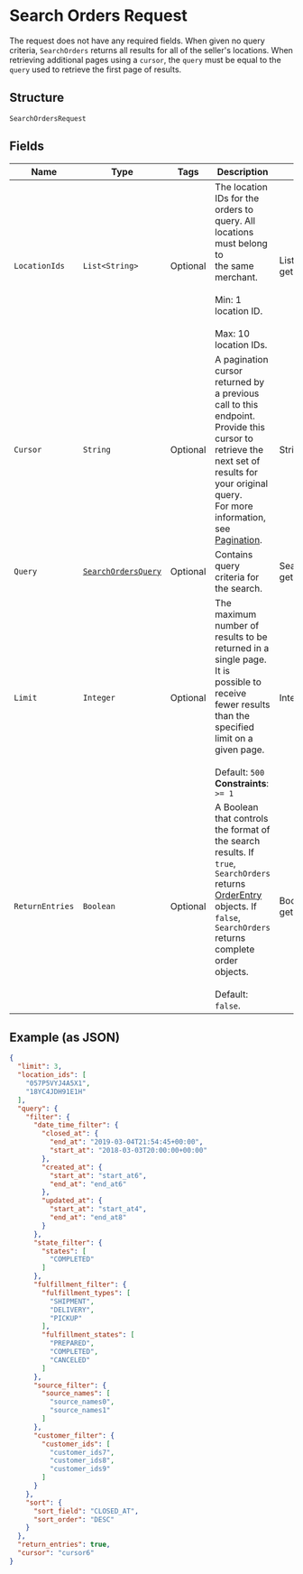 
# Search Orders Request

The request does not have any required fields. When given no query criteria,
`SearchOrders` returns all results for all of the seller's locations. When retrieving additional
pages using a `cursor`, the `query` must be equal to the `query` used to retrieve the first page of
results.

## Structure

`SearchOrdersRequest`

## Fields

| Name | Type | Tags | Description | Getter |
|  --- | --- | --- | --- | --- |
| `LocationIds` | `List<String>` | Optional | The location IDs for the orders to query. All locations must belong to<br>the same merchant.<br><br>Min: 1 location ID.<br><br>Max: 10 location IDs. | List<String> getLocationIds() |
| `Cursor` | `String` | Optional | A pagination cursor returned by a previous call to this endpoint.<br>Provide this cursor to retrieve the next set of results for your original query.<br>For more information, see [Pagination](https://developer.squareup.com/docs/build-basics/common-api-patterns/pagination). | String getCursor() |
| `Query` | [`SearchOrdersQuery`](../../doc/models/search-orders-query.md) | Optional | Contains query criteria for the search. | SearchOrdersQuery getQuery() |
| `Limit` | `Integer` | Optional | The maximum number of results to be returned in a single page. It is<br>possible to receive fewer results than the specified limit on a given page.<br><br>Default: `500`<br>**Constraints**: `>= 1` | Integer getLimit() |
| `ReturnEntries` | `Boolean` | Optional | A Boolean that controls the format of the search results. If `true`,<br>`SearchOrders` returns [OrderEntry](entity:OrderEntry) objects. If `false`, `SearchOrders`<br>returns complete order objects.<br><br>Default: `false`. | Boolean getReturnEntries() |

## Example (as JSON)

```json
{
  "limit": 3,
  "location_ids": [
    "057P5VYJ4A5X1",
    "18YC4JDH91E1H"
  ],
  "query": {
    "filter": {
      "date_time_filter": {
        "closed_at": {
          "end_at": "2019-03-04T21:54:45+00:00",
          "start_at": "2018-03-03T20:00:00+00:00"
        },
        "created_at": {
          "start_at": "start_at6",
          "end_at": "end_at6"
        },
        "updated_at": {
          "start_at": "start_at4",
          "end_at": "end_at8"
        }
      },
      "state_filter": {
        "states": [
          "COMPLETED"
        ]
      },
      "fulfillment_filter": {
        "fulfillment_types": [
          "SHIPMENT",
          "DELIVERY",
          "PICKUP"
        ],
        "fulfillment_states": [
          "PREPARED",
          "COMPLETED",
          "CANCELED"
        ]
      },
      "source_filter": {
        "source_names": [
          "source_names0",
          "source_names1"
        ]
      },
      "customer_filter": {
        "customer_ids": [
          "customer_ids7",
          "customer_ids8",
          "customer_ids9"
        ]
      }
    },
    "sort": {
      "sort_field": "CLOSED_AT",
      "sort_order": "DESC"
    }
  },
  "return_entries": true,
  "cursor": "cursor6"
}
```

